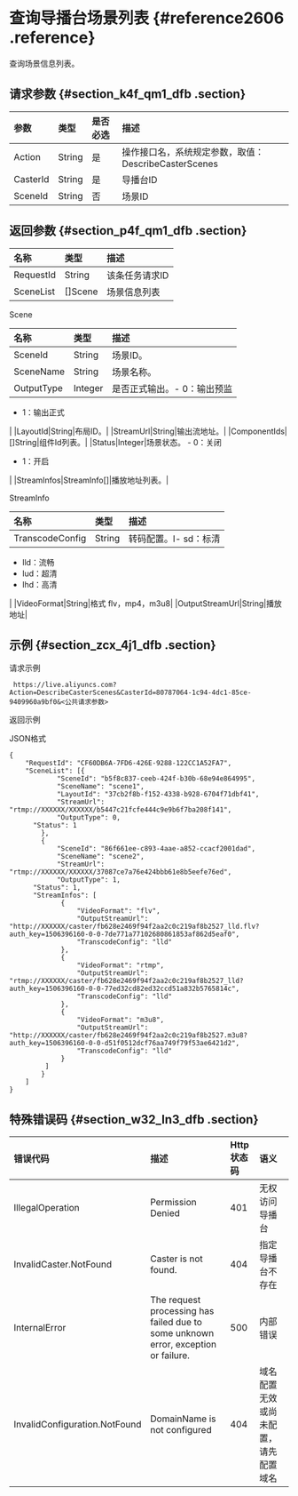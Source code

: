 # 查询导播台场景列表 {#reference2606 .reference}

查询场景信息列表。

## 请求参数 {#section_k4f_qm1_dfb .section}

|参数|类型|是否必选|描述|
|:-|:-|:---|:-|
|Action|String|是|操作接口名，系统规定参数，取值：DescribeCasterScenes|
|CasterId|String|是|导播台ID|
|SceneId|String|否|场景ID|

## 返回参数 {#section_p4f_qm1_dfb .section}

|名称|类型|描述|
|:-|:-|:-|
|RequestId|String|该条任务请求ID|
|SceneList|\[\]Scene|场景信息列表|

Scene

|名称|类型|描述|
|:-|:-|:-|
|SceneId|String|场景ID。|
|SceneName|String|场景名称。|
|OutputType|Integer|是否正式输出。-   0：输出预监
-   1：输出正式

|
|LayoutId|String|布局ID。|
|StreamUrl|String|输出流地址。|
|ComponentIds|\[\]String|组件Id列表。|
|Status|Integer|场景状态。 -   0：关闭
-   1：开启

|
|StreamInfos|StreamInfo\[\]|播放地址列表。|

StreamInfo

|名称|类型|描述|
|:-|:-|:-|
|TranscodeConfig|String|转码配置。l-   sd：标清
-   lld：流畅
-   lud：超清
-   lhd：高清

|
|VideoFormat|String|格式 flv，mp4，m3u8|
|OutputStreamUrl|String|播放地址|

## 示例 {#section_zcx_4j1_dfb .section}

请求示例

```
 https://live.aliyuncs.com?Action=DescribeCasterScenes&CasterId=80787064-1c94-4dc1-85ce-9409960a9bf0&<公共请求参数>
```

返回示例

JSON格式

```
{
    "RequestId": "CF60DB6A-7FD6-426E-9288-122CC1A52FA7",
    "SceneList": [{
            "SceneId": "b5f8c837-ceeb-424f-b30b-68e94e864995",
            "SceneName": "scene1",
            "LayoutId": "37cb2f8b-f152-4338-b928-6704f71dbf41",
            "StreamUrl": "rtmp://XXXXXX/XXXXXX/b5447c21fcfe444c9e9b6f7ba208f141",
            "OutputType": 0,
      "Status": 1
        },
        {
            "SceneId": "86f661ee-c893-4aae-a852-ccacf2001dad",
            "SceneName": "scene2",
            "StreamUrl": "rtmp://XXXXXX/XXXXXX/37087ce7a76e424bbb61e8b5eefe76ed",
            "OutputType": 1,
      "Status": 1,
      "StreamInfos": [
             {
                 "VideoFormat": "flv",
                 "OutputStreamUrl": "http://XXXXXX/caster/fb628e2469f94f2aa2c0c219af8b2527_lld.flv?auth_key=1506396160-0-0-7de771a77102680861853af862d5eaf0",
                 "TranscodeConfig": "lld"
             },
             {
                 "VideoFormat": "rtmp",
                 "OutputStreamUrl": "rtmp://XXXXXX/caster/fb628e2469f94f2aa2c0c219af8b2527_lld?auth_key=1506396160-0-0-77ed32cd82ed32ccd51a832b5765814c",
                 "TranscodeConfig": "lld"
             },
             {
                 "VideoFormat": "m3u8",
                 "OutputStreamUrl": "http://XXXXXX/caster/fb628e2469f94f2aa2c0c219af8b2527.m3u8?auth_key=1506396160-0-0-d51f0512dcf76aa749f79f53ae6421d2",
                 "TranscodeConfig": "lld"
             }
         ]
        }
    ]
}
```

## 特殊错误码 {#section_w32_ln3_dfb .section}

|错误代码|描述|Http 状态码|语义|
|:---|:-|:-------|:-|
|IllegalOperation|Permission Denied|401|无权访问导播台|
|InvalidCaster.NotFound|Caster is not found.|404|指定导播台不存在|
|InternalError|The request processing has failed due to some unknown error, exception or failure.|500|内部错误|
|InvalidConfiguration.NotFound|DomainName is not configured|404|域名配置无效或尚未配置，请先配置域名|

